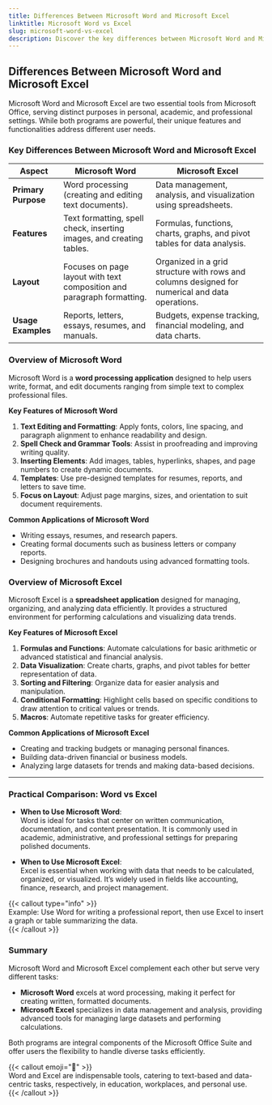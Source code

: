 ```yaml
---
title: Differences Between Microsoft Word and Microsoft Excel  
linktitle: Microsoft Word vs Excel  
slug: microsoft-word-vs-excel  
description: Discover the key differences between Microsoft Word and Microsoft Excel, their unique features, purposes, and typical use cases.  
---
```


## Differences Between Microsoft Word and Microsoft Excel  

Microsoft Word and Microsoft Excel are two essential tools from Microsoft Office, serving distinct purposes in personal, academic, and professional settings. While both programs are powerful, their unique features and functionalities address different user needs.


### Key Differences Between Microsoft Word and Microsoft Excel  

| **Aspect**              | **Microsoft Word**                                  | **Microsoft Excel**                                |  
|--------------------------|----------------------------------------------------|--------------------------------------------------|  
| **Primary Purpose**      | Word processing (creating and editing text documents). | Data management, analysis, and visualization using spreadsheets. |  
| **Features**             | Text formatting, spell check, inserting images, and creating tables. | Formulas, functions, charts, graphs, and pivot tables for data analysis. |  
| **Layout**               | Focuses on page layout with text composition and paragraph formatting. | Organized in a grid structure with rows and columns designed for numerical and data operations. |  
| **Usage Examples**       | Reports, letters, essays, resumes, and manuals.    | Budgets, expense tracking, financial modeling, and data charts. |  


### Overview of Microsoft Word  

Microsoft Word is a **word processing application** designed to help users write, format, and edit documents ranging from simple text to complex professional files.  

**Key Features of Microsoft Word**  
1. **Text Editing and Formatting**: Apply fonts, colors, line spacing, and paragraph alignment to enhance readability and design.  
2. **Spell Check and Grammar Tools**: Assist in proofreading and improving writing quality.  
3. **Inserting Elements**: Add images, tables, hyperlinks, shapes, and page numbers to create dynamic documents.  
4. **Templates**: Use pre-designed templates for resumes, reports, and letters to save time.  
5. **Focus on Layout**: Adjust page margins, sizes, and orientation to suit document requirements.  

**Common Applications of Microsoft Word**  
- Writing essays, resumes, and research papers.  
- Creating formal documents such as business letters or company reports.  
- Designing brochures and handouts using advanced formatting tools.  


### Overview of Microsoft Excel  

Microsoft Excel is a **spreadsheet application** designed for managing, organizing, and analyzing data efficiently. It provides a structured environment for performing calculations and visualizing data trends.  

**Key Features of Microsoft Excel**  
1. **Formulas and Functions**: Automate calculations for basic arithmetic or advanced statistical and financial analysis.  
2. **Data Visualization**: Create charts, graphs, and pivot tables for better representation of data.  
3. **Sorting and Filtering**: Organize data for easier analysis and manipulation.  
4. **Conditional Formatting**: Highlight cells based on specific conditions to draw attention to critical values or trends.  
5. **Macros**: Automate repetitive tasks for greater efficiency.  

**Common Applications of Microsoft Excel**  
- Creating and tracking budgets or managing personal finances.  
- Building data-driven financial or business models.  
- Analyzing large datasets for trends and making data-based decisions.  

---

### Practical Comparison: Word vs Excel  

- **When to Use Microsoft Word**:  
  Word is ideal for tasks that center on written communication, documentation, and content presentation. It is commonly used in academic, administrative, and professional settings for preparing polished documents.  

- **When to Use Microsoft Excel**:  
  Excel is essential when working with data that needs to be calculated, organized, or visualized. It’s widely used in fields like accounting, finance, research, and project management.  

{{< callout type="info" >}}  
  Example: Use Word for writing a professional report, then use Excel to insert a graph or table summarizing the data.  
{{< /callout >}}  


### Summary  

Microsoft Word and Microsoft Excel complement each other but serve very different tasks:  
- **Microsoft Word** excels at word processing, making it perfect for creating written, formatted documents.  
- **Microsoft Excel** specializes in data management and analysis, providing advanced tools for managing large datasets and performing calculations.  

Both programs are integral components of the Microsoft Office Suite and offer users the flexibility to handle diverse tasks efficiently.  

{{< callout emoji="📄" >}}  
Word and Excel are indispensable tools, catering to text-based and data-centric tasks, respectively, in education, workplaces, and personal use.  
{{< /callout >}}  